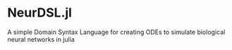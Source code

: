 # NeurDSL.jl
A simple Domain Syntax Language for creating ODEs to simulate biological neural networks in julia
